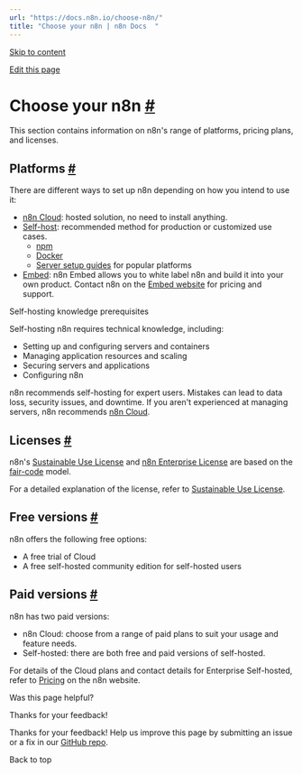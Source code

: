 ```yaml
---
url: "https://docs.n8n.io/choose-n8n/"
title: "Choose your n8n | n8n Docs  "
---
```


[Skip to content](https://docs.n8n.io/choose-n8n/#choose-your-n8n)

[Edit this page](https://github.com/n8n-io/n8n-docs/edit/main/docs/choose-n8n.md "Edit this page")

# Choose your n8n [\#](https://docs.n8n.io/choose-n8n/\#choose-your-n8n "Permanent link")

This section contains information on n8n's range of platforms, pricing plans, and licenses.

## Platforms [\#](https://docs.n8n.io/choose-n8n/\#platforms "Permanent link")

There are different ways to set up n8n depending on how you intend to use it:

- [n8n Cloud](https://docs.n8n.io/manage-cloud/overview/): hosted solution, no need to install anything.
- [Self-host](https://docs.n8n.io/hosting/): recommended method for production or customized use cases.
  - [npm](https://docs.n8n.io/hosting/installation/npm/)
  - [Docker](https://docs.n8n.io/hosting/installation/docker/)
  - [Server setup guides](https://docs.n8n.io/hosting/installation/server-setups/) for popular platforms
- [Embed](https://docs.n8n.io/embed/): n8n Embed allows you to white label n8n and build it into your own product. Contact n8n on the [Embed website](https://n8n.io/embed/) for pricing and support.

Self-hosting knowledge prerequisites

Self-hosting n8n requires technical knowledge, including:

- Setting up and configuring servers and containers
- Managing application resources and scaling
- Securing servers and applications
- Configuring n8n

n8n recommends self-hosting for expert users. Mistakes can lead to data loss, security issues, and downtime. If you aren't experienced at managing servers, n8n recommends [n8n Cloud](https://n8n.io/cloud/).

## Licenses [\#](https://docs.n8n.io/choose-n8n/\#licenses "Permanent link")

n8n's [Sustainable Use License](https://github.com/n8n-io/n8n/blob/master/LICENSE.md) and [n8n Enterprise License](https://github.com/n8n-io/n8n/blob/master/LICENSE_EE.md) are based on the [fair-code](https://faircode.io/) model.

For a detailed explanation of the license, refer to [Sustainable Use License](https://docs.n8n.io/sustainable-use-license/).

## Free versions [\#](https://docs.n8n.io/choose-n8n/\#free-versions "Permanent link")

n8n offers the following free options:

- A free trial of Cloud
- A free self-hosted community edition for self-hosted users

## Paid versions [\#](https://docs.n8n.io/choose-n8n/\#paid-versions "Permanent link")

n8n has two paid versions:

- n8n Cloud: choose from a range of paid plans to suit your usage and feature needs.
- Self-hosted: there are both free and paid versions of self-hosted.

For details of the Cloud plans and contact details for Enterprise Self-hosted, refer to [Pricing](https://n8n.io/pricing/) on the n8n website.

Was this page helpful?






Thanks for your feedback!






Thanks for your feedback! Help us improve this page by submitting an issue or a fix in our [GitHub repo](https://github.com/n8n-io/n8n-docs).


Back to top